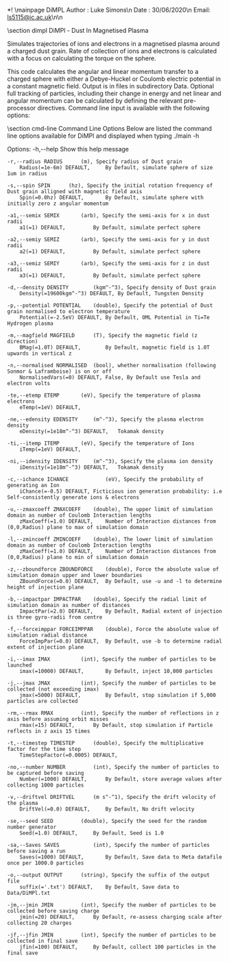 \*! \mainpage DiMPL
Author :    Luke Simons\n
Date :    30/06/2020\n
Email:    ls5115@ic.ac.uk\n\n

\section dimpl DiMPl - Dust In Magnetised Plasma

Simulates trajectories of ions and electrons in a magnetised plasma around a charged dust grain.
Rate of collection of ions and electrons is calculated with a focus on calculating the torque on the sphere.

This code calculates the angular and linear momentum transfer to a charged sphere with either a Debye-Huckel or Coulomb electric potential in a constant magnetic field. Output is in files in subdirectory Data. Optional full tracking of particles, including their change in energy and net linear and angular momentum can be calculated by defining the relevant pre-processor directives. Command line input is available with the following options:

\section cmd-line Command Line Options
Below are listed the command line options available for DiMPl and displayed when typing ./main -h

Options:	-h,--help			Show this help message

	-r,--radius RADIUS		(m), Specify radius of Dust grain
		Radius(=1e-6m) DEFAULT,		By Default, simulate sphere of size 1um in radius

	-s,--spin SPIN		(hz), Specify the initial rotation frequency of Dust grain alligned with magnetic field axis
		Spin(=0.0hz) DEFAULT,		By Default, simulate sphere with initially zero z angular momentum

	-a1,--semix SEMIX		(arb), Specify the semi-axis for x in dust radii
		a1(=1) DEFAULT,			By Default, simulate perfect sphere

	-a2,--semiy SEMIZ		(arb), Specify the semi-axis for y in dust radii
		a2(=1) DEFAULT,			By Default, simulate perfect sphere

	-a3,--semiz SEMIY		(arb), Specify the semi-axis for z in dust radii
		a3(=1) DEFAULT,			By Default, simulate perfect sphere

	-d,--density DENSITY		(kgm^-^3), Specify density of Dust grain
		Density(=19600kgm^-^3) DEFAULT,	By Default, Tungsten Density

	-p,--potential POTENTIAL	(double), Specify the potential of Dust grain normalised to electron temperature
		Potential(=-2.5eV) DEFAULT,	By Default, OML Potential in Ti=Te Hydrogen plasma

	-m,--magfield MAGFIELD		(T), Specify the magnetic field (z direction)
		BMag(=1.0T) DEFAULT,		By Default, magnetic field is 1.0T upwards in vertical z

	-n,--normalised NORMALISED	(bool), whether normalisation (following Sonmor & Laframboise) is on or off
		NormalisedVars(=0) DEFAULT,	False, By Default use Tesla and electron volts

	-te,--etemp ETEMP		(eV), Specify the temperature of plasma electrons
		eTemp(=1eV) DEFAULT,

	-ne,--edensity EDENSITY		(m^-^3), Specify the plasma electron density
		eDensity(=1e18m^-^3) DEFAULT,	Tokamak density

	-ti,--itemp ITEMP		(eV), Specify the temperature of Ions
		iTemp(=1eV) DEFAULT,

	-ni,--idensity IDENSITY		(m^-^3), Specify the plasma ion density
		iDensity(=1e18m^-^3) DEFAULT,	Tokamak density

	-c,--ichance ICHANCE			(eV), Specify the probability of generating an Ion
		iChance(=-0.5) DEFAULT,	Ficticious ion generation probability: i.e Self-consistently generate ions & electrons

	-u,--zmaxcoeff ZMAXCOEFF	(double), The upper limit of simulation domain as number of Coulomb Interaction lengths
		zMaxCoeff(=1.0) DEFAULT,	Number of Interaction distances from (0,0,Radius) plane to max of simulation domain

	-l,--zmincoeff ZMINCOEFF	(double), The lower limit of simulation domain as number of Coulomb Interaction lengths
		zMaxCoeff(=1.0) DEFAULT,	Number of Interaction distances from (0,0,Radius) plane to min of simulation domain

	-z,--zboundforce ZBOUNDFORCE	(double), Force the absolute value of simulation domain upper and lower boundaries
		ZBoundForce(=0.0) DEFAULT,	By Default, use -u and -l to determine height of injection plane

	-b,--impactpar IMPACTPAR	(double), Specify the radial limit of simulation domain as number of distances
		ImpactPar(=2.0) DEFAULT,	By Default, Radial extent of injection is three gyro-radii from centre

	-f,--forceimppar FORCEIMPPAR	(double), Force the absolute value of simulation radial distance
		ForceImpPar(=0.0) DEFAULT,	By Default, use -b to determine radial extent of injection plane

	-i,--imax IMAX			(int), Specify the number of particles to be launched
		imax(=10000) DEFAULT,		By Default, inject 10,000 particles

	-j,--jmax JMAX			(int), Specify the number of particles to be collected (not exceeding imax)
		jmax(=5000) DEFAULT,		By Default, stop simulation if 5,000 particles are collected

	-rm,--rmax RMAX			(int), Specify the number of reflections in z axis before assuming orbit misses
		rmax(=15) DEFAULT,		By Default, stop simulation if Particle reflects in z axis 15 times

	-t,--timestep TIMESTEP		(double), Specify the multiplicative factor for the time step
		TimeStepFactor(=0.0005) DEFAULT,

	-no,--number NUMBER			(int), Specify the number of particles to be captured before saving
		Number(=1000) DEFAULT,		By Default, store average values after collecting 1000 particles

	-v,--driftvel DRIFTVEL		(m s^-^1), Specify the drift velocity of the plasma
		DriftVel(=0.0) DEFAULT,		By Default, No drift velocity

	-se,--seed SEED			(double), Specify the seed for the random number generator
		Seed(=1.0) DEFAULT,		By Default, Seed is 1.0

	-sa,--Saves SAVES			(int), Specify the number of particles before saving a run
		Saves(=1000) DEFAULT,		By Default, Save data to Meta datafile once per 1000.0 particles

	-o,--output OUTPUT		(string), Specify the suffix of the output file
		suffix(='.txt') DEFAULT,	By Default, Save data to Data/DiMPl.txt

	-jm,--jmin JMIN			(int), Specify the number of particles to be collected before saving charge
		jmin(=20) DEFAULT,		By Default, re-assess charging scale after collecting 20 charges

	-jf,--jfin JMIN			(int), Specify the number of particles to be collected in final save
		jfin(=100) DEFAULT,		By Default, collect 100 particles in the final save
